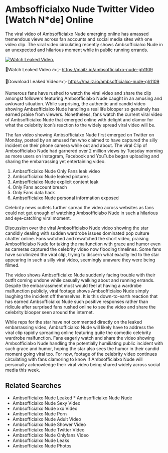 ﻿# Ambsofficialxo Nude Twitter Video [Watch N*de] Online

The viral video of ﻿Ambsofficialxo Nude emerging online has amassed tremendous views across fan accounts and social media sites with one video clip. The viral video circulating recently shows ﻿Ambsofficialxo Nude in an unexpected and hilarious moment while in public running errands. 

[![Watch Leaked Video.](https://miro.medium.com/v2/resize:fit:828/format:webp/1*cilzJN44JGOrTw9NJCrNHA.gif "Watch Leaked Video")](https://mailz.io/ambsofficialxo-nude-gh1109)

🔴Watch Leaked Video 🔥👉  https://mailz.io/ambsofficialxo-nude-gh1109 

🔴Download Leaked Video🔥👉  https://mailz.io/ambsofficialxo-nude-gh1109 

Numerous fans have rushed to watch the viral video and share the clip amongst followers featuring ﻿Ambsofficialxo Nude caught in an amusing and awkward situation. While surprising, the authentic and candid video showing ﻿Ambsofficialxo Nude handling a real life blooper so genuinely has earned praise from viewers. Nonetheless, fans watch the current viral video of ﻿Ambsofficialxo Nude that emerged online with delight and clamor for what the celebrity icon’s reaction to the widely spread viral video will be.

The fan video showing ﻿Ambsofficialxo Nude first emerged on Twitter on Monday, posted by an amused fan who claimed to have captured the silly incident on their phone camera while out and about. The viral Clip of ﻿Ambsofficialxo Nude had garnered over 2 million views by Tuesday morning as more users on Instagram, Facebook and YouTube began uploading and sharing the embarrassing yet entertaining video. 

1. ﻿Ambsofficialxo Nude Only Fans leak video
2. ﻿Ambsofficialxo Nude leaked pictures
3. ﻿Ambsofficialxo Nude explicit content leak
4. Only Fans account breach
5. Only Fans data hack
6. ﻿Ambsofficialxo Nude personal information exposed


Celebrity news outlets further spread the video across websites as fans could not get enough of watching ﻿Ambsofficialxo Nude in such a hilarious and eye-catching viral moment. 

Discussion over the viral ﻿Ambsofficialxo Nude video showing the star candidly dealing with sudden wardrobe issues dominated pop culture chatter online. Fans watched and rewatched the short video, praising ﻿Ambsofficialxo Nude for taking the malfunction with grace and humor even as cameras captured the celebrity video now flooding timelines. Some fans have scrutinized the viral clip, trying to discern what exactly led to the star appearing in such a silly viral video, seemingly unaware they were being filmed.

The video shows ﻿Ambsofficialxo Nude suddenly facing trouble with their outfit coming undone while casually walking about and running errands. Despite the embarrassment most would feel at having a wardrobe malfunction publicly, viral footage shows ﻿Ambsofficialxo Nude simply laughing the incident off themselves. It is this down-to-earth reaction that has earned ﻿Ambsofficialxo Nude such positive responses rather than ridicule after surprised fans rushed online to see the video and share the celebrity blooper seen around the internet.  

While reps for the star have not commented directly on the leaked embarrassing video, ﻿Ambsofficialxo Nude will likely have to address the viral clip rapidly spreading online featuring quite the comedic celebrity wardrobe malfunction. Fans eagerly watch and share the video showing ﻿Ambsofficialxo Nude handling the potentially humiliating public incident with such grace and humor, hoping the star also sees the humor in their candid moment going viral too. For now, footage of the celebrity video continues circulating with fans clamoring to know if ﻿Ambsofficialxo Nude will personally acknowledge their viral video being shared widely across social media this week.

## Related Searches
* ﻿Ambsofficialxo Nude Leaked
﻿* Ambsofficialxo Nude Nude
* ﻿Ambsofficialxo Nude Sexy Video
* ﻿Ambsofficialxo Nude xxx Video
* ﻿Ambsofficialxo Nude Porn
* ﻿Ambsofficialxo Nude Adult Video
* ﻿Ambsofficialxo Nude Shower Video
* ﻿Ambsofficialxo Nude Twitter Video
* ﻿Ambsofficialxo Nude Onlyfans Video
* ﻿Ambsofficialxo Nude Leaks
* ﻿Ambsofficialxo Nude Photos